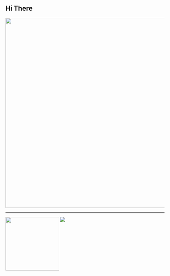 ## Hi There 
<p align="middle">
  <img width="600" src="https://github-profile-trophy.vercel.app/?username=geekyahmed&rank=SS,S,AAA,AA,A,B,C&row=1&column=5"/>
</p>

---

<div>
  <img height="170" align="left" src="https://github-readme-stats.vercel.app/api?username=geekyahmed&count_private=true&include_all_commits=true" />
  <img src="https://github-readme-stats.vercel.app/api/top-langs/?username=r1&layout=compact" />
</div>
